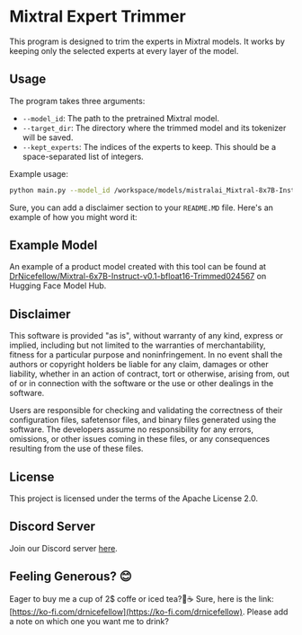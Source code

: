 # Mixtral Expert Trimmer

This program is designed to trim the experts in Mixtral models. It works by keeping only the selected experts at every layer of the model.

## Usage

The program takes three arguments:

- `--model_id`: The path to the pretrained Mixtral model.
- `--target_dir`: The directory where the trimmed model and its tokenizer will be saved.
- `--kept_experts`: The indices of the experts to keep. This should be a space-separated list of integers.

Example usage:

```bash
python main.py --model_id /workspace/models/mistralai_Mixtral-8x7B-Instruct-v0.1 --target_dir /src/models/mistralai_Mixtral-6x7B-Instruct-v0.1 --kept_experts 0 2 4 5 6 7
```

Sure, you can add a disclaimer section to your `README.MD` file. Here's an example of how you might word it:

## Example Model

An example of a product model created with this tool can be found at [DrNicefellow/Mixtral-6x7B-Instruct-v0.1-bfloat16-Trimmed024567](https://huggingface.co/DrNicefellow/Mixtral-6x7B-Instruct-v0.1-bfloat16-Trimmed024567) on Hugging Face Model Hub.


## Disclaimer

This software is provided "as is", without warranty of any kind, express or implied, including but not limited to the warranties of merchantability, fitness for a particular purpose and noninfringement. In no event shall the authors or copyright holders be liable for any claim, damages or other liability, whether in an action of contract, tort or otherwise, arising from, out of or in connection with the software or the use or other dealings in the software.

Users are responsible for checking and validating the correctness of their configuration files, safetensor files, and binary files generated using the software. The developers assume no responsibility for any errors, omissions, or other issues coming in these files, or any consequences resulting from the use of these files.


## License

This project is licensed under the terms of the Apache License 2.0.

## Discord Server

Join our Discord server [here](https://discord.gg/xhcBDEM3).

## Feeling Generous? 😊

Eager to buy me a cup of 2$ coffe or iced tea?🍵☕ Sure, here is the link: [https://ko-fi.com/drnicefellow](https://ko-fi.com/drnicefellow). Please add a note on which one you want me to drink?